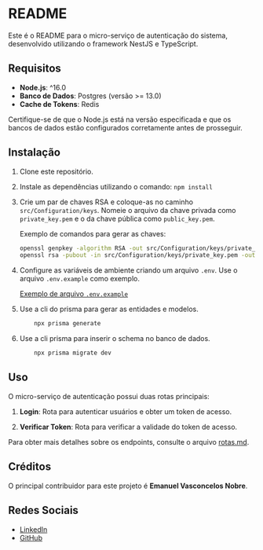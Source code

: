# README

Este é o README para o micro-serviço de autenticação do sistema, desenvolvido utilizando o framework NestJS e TypeScript.

## Requisitos

- **Node.js**: ^16.0
- **Banco de Dados**: Postgres (versão >= 13.0)
- **Cache de Tokens**: Redis

Certifique-se de que o Node.js está na versão especificada e que os bancos de dados estão configurados corretamente antes de prosseguir.

## Instalação

1. Clone este repositório.
2. Instale as dependências utilizando o comando: `npm install`
3. Crie um par de chaves RSA e coloque-as no caminho `src/Configuration/keys`. Nomeie o arquivo da chave privada como `private_key.pem` e o da chave pública como `public_key.pem`.

   Exemplo de comandos para gerar as chaves:

   ```bash
   openssl genpkey -algorithm RSA -out src/Configuration/keys/private_key.pem
   openssl rsa -pubout -in src/Configuration/keys/private_key.pem -out src/Configuration/keys/public_key.pem
   ```

4. Configure as variáveis de ambiente criando um arquivo `.env`. Use o arquivo `.env.example` como exemplo.

   [Exemplo de arquivo `.env.example`](.env.example)
5. Use a cli do prisma para gerar as entidades e modelos.

    ```bash
        npx prisma generate
    ```
6. Use a cli prisma para inserir o schema no banco de dados.

    ```bash
        npx prisma migrate dev
    ```


## Uso

O micro-serviço de autenticação possui duas rotas principais:

1. **Login**: Rota para autenticar usuários e obter um token de acesso.

2. **Verificar Token**: Rota para verificar a validade do token de acesso.

Para obter mais detalhes sobre os endpoints, consulte o arquivo [rotas.md](rotas.md).

## Créditos

O principal contribuidor para este projeto é **Emanuel Vasconcelos Nobre**.

## Redes Sociais

- [LinkedIn](https://www.linkedin.com/in/emanuel-vasconcelos-404329201/)
- [GitHub](https://github.com/emanuelvasconnobre)
